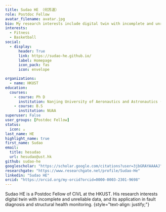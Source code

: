```yaml
---
title: Sudao HE （何苏道）
role: Postdoc Fellow
avatar_filename: avatar.jpg
bio: My research interests include digital twin with incomplete and unreliable data, and its application in fault diagnosis and structural health monitoring.
interests:
  - Fitness
  - Basketball
social:
  - display:
      header: True
      link: https://sudao-he.github.io/
      label: Homepage
      icon_pack: fas
      icon: envelope

organizations:
  - name: HKUST
education:
  courses:
    - course: Ph D
      institution: Nanjing University of Aeronautics and Astronautics (NUAA)
    - course: B.S
      institution: NUAA
superuser: False
user_groups: [Postdoc Fellow]
status:
  icon: ☕️
last_name: HE
highlight_name: true
first_name: Sudao
email: 
  title: hesudao
  url: hesudao@ust.hk
github: sudao-he
googlescholar: "https://scholar.google.com/citations?user=3jbGRAYAAAAJ"
researchgate: "https://www.researchgate.net/profile/Sudao-He"
linkedin: "Sudao HE"
orcid: "https://orcid.org/my-orcid?orcid=0000-0003-2301-9698"
---
```

Sudao HE is a Postdoc Fellow of CIVL at the HKUST. His research interests digital twin with incomplete and unreliable data, and its application in fault diagnosis and structural health monitoring.
{style="text-align: justify;"}
